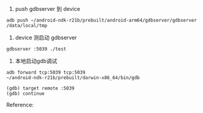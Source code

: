 
1.  push gdbserver 到 device

```shell
adb push ~/android-ndk-r21b/prebuilt/android-arm64/gdbserver/gdbserver /data/local/tmp
```

1.  device 测启动 gdbserver

```shell
gdbserver :5039 ./test
```

1.  本地启动gdb调试

```shell
adb forward tcp:5039 tcp:5039
~/android-ndk-r21b/prebuilt/darwin-x86_64/bin/gdb

(gdb) target remote :5039
(gdb) continue
```



Reference:

